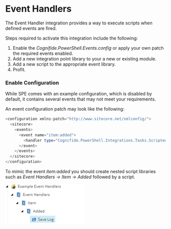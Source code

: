 # Event Handlers

The Event Handler integration provides a way to execute scripts when defined events are fired.

Steps required to activate this integration include the following:
 1. Enable the *Cognifide.PowerShell.Events.config* or apply your own patch the required events enabled.
 2. Add a new integration point library to your a new or existing module.
 3. Add a new script to the appropriate event library.
 4. Profit.
 
 ### Enable Configuration
 
 While SPE comes with an example configuration, which is disabled by default, it contains several events that may not meet your requirements. 
 
An event configuration patch may look like the following:

```powershell
<configuration xmlns:patch="http://www.sitecore.net/xmlconfig/">
  <sitecore>
    <events>
      <event name="item:added">
        <handler type="Cognifide.PowerShell.Integrations.Tasks.ScriptedItemEventHandler, Cognifide.PowerShell" method="OnEvent" />
      </event>
    </events>
  </sitecore>
</configuration>
```

To mimic the event *item:added* you should create nested script libraries such as *Event Handlers -> Item -> Added* followed by a script.

![Item Added Event Handler](images/screenshots/event-handlers/event-itemadded.png)